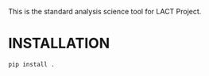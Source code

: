 This is the standard analysis science tool for LACT Project. 
# INSTALLATION
```bash
pip install .
```



